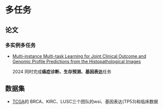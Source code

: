 # 多任务

## 论文
### 多实例多任务
* [Multi-instance Multi-task Learning for Joint Clinical Outcome and Genomic Profile Predictions from the Histopathological Images](https://ieeexplore.ieee.org/abstract/document/10423049)

  2024  同时完成**癌症诊断、生存预测、基因表达**任务
  
## 数据集
* [TCGA](https://portal.gdc.cancer.gov/analysis_page?app=Downloads)的 BRCA、KIRC、LUSC三个团队的wsi、基因表达(TP53)和临床数据
